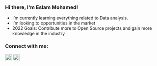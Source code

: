 ### Hi there, I'm Eslam Mohamed!  


-  I’m currently learning everything related to Data analysis.
-  I’m looking to  opportunities in the market
-  2022 Goals: Contribute more to Open Source projects and gain more knowledge in the industry


### Connect with me:

[<img align="left" alt="codeSTACKr | Twitter" width="22px" src="https://cdn.jsdelivr.net/npm/simple-icons@v3/icons/twitter.svg" />][twitter]
[<img align="left" alt="codeSTACKr | LinkedIn" width="22px" src="https://cdn.jsdelivr.net/npm/simple-icons@v3/icons/linkedin.svg" />][linkedin]

<br />
<br />
<br />



[twitter]: https://twitter.com/Es_Milanello
[linkedin]: https://www.linkedin.com/in/eslam-m-aa9982a7/

